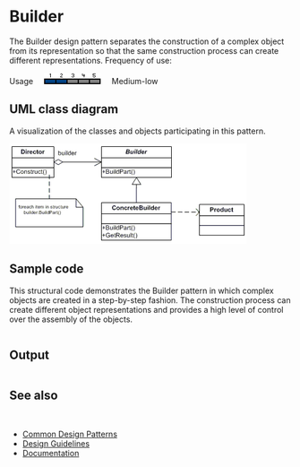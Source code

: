 # Builder

The Builder design pattern separates the construction of a complex object from its representation so that the same construction process can create different representations.
Frequency of use:

Usage     ![Usage](/pictures/usage2.png)     Medium-low

## UML class diagram

A visualization of the classes and objects participating in this pattern.

![diagram](/pictures/diagrams/uml/design_patterns/builder.png)

## Sample code

This structural code demonstrates the Builder pattern in which complex objects are created in a step-by-step fashion. The construction process can create different object representations and provides a high level of control over the assembly of the objects.

```cpp

```

## Output

```

```

## See also
​
* [Common Design Patterns](/docs/documentation/Design%20Guidelines/Common%20Design%20Patterns)
* [Design Guidelines](/docs/documentation/Design%20Guidelines)
* [Documentation](/docs/documentation)

